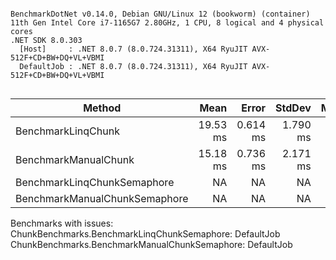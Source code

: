 ```

BenchmarkDotNet v0.14.0, Debian GNU/Linux 12 (bookworm) (container)
11th Gen Intel Core i7-1165G7 2.80GHz, 1 CPU, 8 logical and 4 physical cores
.NET SDK 8.0.303
  [Host]     : .NET 8.0.7 (8.0.724.31311), X64 RyuJIT AVX-512F+CD+BW+DQ+VL+VBMI
  DefaultJob : .NET 8.0.7 (8.0.724.31311), X64 RyuJIT AVX-512F+CD+BW+DQ+VL+VBMI


```
| Method                        | Mean     | Error    | StdDev   | Median   | Gen0     | Gen1     | Allocated |
|------------------------------ |---------:|---------:|---------:|---------:|---------:|---------:|----------:|
| BenchmarkLinqChunk            | 19.53 ms | 0.614 ms | 1.790 ms | 19.59 ms | 562.5000 | 281.2500 |   3.33 MB |
| BenchmarkManualChunk          | 15.18 ms | 0.736 ms | 2.171 ms | 14.01 ms | 500.0000 | 250.0000 |   3.01 MB |
| BenchmarkLinqChunkSemaphore   |       NA |       NA |       NA |       NA |       NA |       NA |        NA |
| BenchmarkManualChunkSemaphore |       NA |       NA |       NA |       NA |       NA |       NA |        NA |

Benchmarks with issues:
  ChunkBenchmarks.BenchmarkLinqChunkSemaphore: DefaultJob
  ChunkBenchmarks.BenchmarkManualChunkSemaphore: DefaultJob
